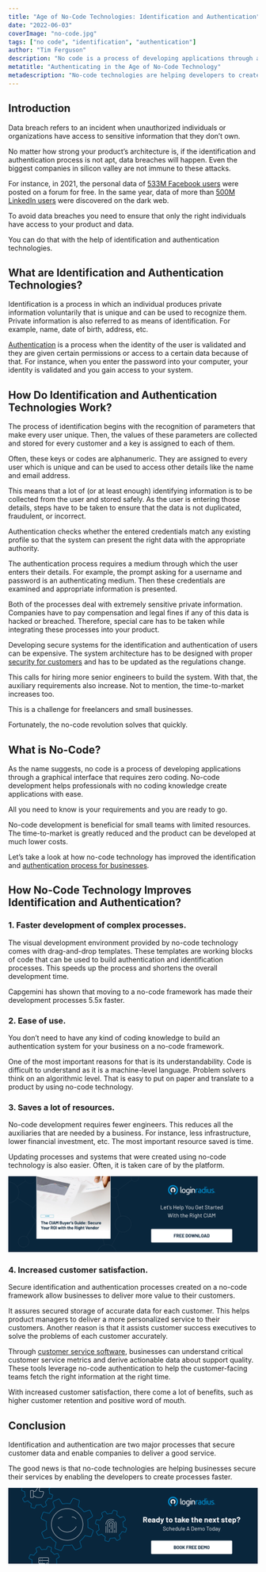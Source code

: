 ```yaml
---
title: "Age of No-Code Technologies: Identification and Authentication"
date: "2022-06-03"
coverImage: "no-code.jpg"
tags: ["no code", "identification", "authentication"]
author: "Tim Ferguson"
description: "No code is a process of developing applications through a graphical interface that requires zero coding. All you need to know is your requirements and you are ready to go. Let’s take a look at how it has improved the identification and authentication process for businesses."
metatitle: "Authenticating in the Age of No-Code Technology"
metadescription: "No-code technologies are helping developers to create services faster. This blog explains the advantages of implementing no-code technology."
---
```


## Introduction

Data breach refers to an incident when unauthorized individuals or organizations have access to sensitive information that they don’t own.

No matter how strong your product’s architecture is, if the identification and authentication process is not apt, data breaches will happen. Even the biggest companies in silicon valley are not immune to these attacks.

For instance, in 2021, the personal data of [533M Facebook users](https://www.washingtonpost.com/business/2021/04/03/facebook-data-leak-insider/) were posted on a forum for free. In the same year, data of more than [500M LinkedIn users](https://cybernews.com/news/stolen-data-of-500-million-linkedin-users-being-sold-online-2-million-leaked-as-proof-2/) were discovered on the dark web.

To avoid data breaches you need to ensure that only the right individuals have access to your product and data.

You can do that with the help of identification and authentication technologies.


## What are Identification and Authentication Technologies?

Identification is a process in which an individual produces private information voluntarily that is unique and can be used to recognize them. Private information is also referred to as means of identification. For example, name, date of birth, address, etc.

[Authentication](https://www.loginradius.com/blog/identity/what-is-login-authentication/) is a process when the identity of the user is validated and they are given certain permissions or access to a certain data because of that. For instance, when you enter the password into your computer, your identity is validated and you gain access to your system.


## How Do Identification and Authentication Technologies Work?

The process of identification begins with the recognition of parameters that make every user unique. Then, the values of these parameters are collected and stored for every customer and a key is assigned to each of them.

Often, these keys or codes are alphanumeric. They are assigned to every user which is unique and can be used to access other details like the name and email address.

This means that a lot of (or at least enough) identifying information is to be collected from the user and stored safely. As the user is entering those details, steps have to be taken to ensure that the data is not duplicated, fraudulent, or incorrect.

Authentication checks whether the entered credentials match any existing profile so that the system can present the right data with the appropriate authority.

The authentication process requires a medium through which the user enters their details. For example, the prompt asking for a username and password is an authenticating medium. Then these credentials are examined and appropriate information is presented.

Both of the processes deal with extremely sensitive private information. Companies have to pay compensation and legal fines if any of this data is hacked or breached. Therefore, special care has to be taken while integrating these processes into your product.

Developing secure systems for the identification and authentication of users can be expensive. The system architecture has to be designed with proper [security for customers](https://www.loginradius.com/blog/growth/how-businesses-approach-customer-security/) and has to be updated as the regulations change.

This calls for hiring more senior engineers to build the system. With that, the auxiliary requirements also increase. Not to mention, the time-to-market increases too.

This is a challenge for freelancers and small businesses.

Fortunately, the no-code revolution solves that quickly.


## What is No-Code?

As the name suggests, no code is a process of developing applications through a graphical interface that requires zero coding. No-code development helps professionals with no coding knowledge create applications with ease.

All you need to know is your requirements and you are ready to go.

No-code development is beneficial for small teams with limited resources. The time-to-market is greatly reduced and the product can be developed at much lower costs.

Let’s take a look at how no-code technology has improved the identification and [authentication process for businesses](https://www.loginradius.com/blog/identity/why-business-needs-robust-identity-authentication/).


## How No-Code Technology Improves Identification and Authentication?


### 1. Faster development of complex processes.

The visual development environment provided by no-code technology comes with drag-and-drop templates. These templates are working blocks of code that can be used to build authentication and identification processes. This speeds up the process and shortens the overall development time.

Capgemini has shown that moving to a no-code framework has made their development processes 5.5x faster.


### 2. Ease of use.

You don’t need to have any kind of coding knowledge to build an authentication system for your business on a no-code framework.

One of the most important reasons for that is its understandability. Code is difficult to understand as it is a machine-level language. Problem solvers think on an algorithmic level. That is easy to put on paper and translate to a product by using no-code technology.


### 3. Saves a lot of resources.

No-code development requires fewer engineers. This reduces all the auxiliaries that are needed by a business. For instance, less infrastructure, lower financial investment, etc. The most important resource saved is time.

Updating processes and systems that were created using no-code technology is also easier. Often, it is taken care of by the platform.

[![CIAM-buyers-GD](CIAM-buyers-GD.png)](https://www.loginradius.com/resource/ciam-buyers-guide-to-secure-your-roi)


### 4. Increased customer satisfaction.

Secure identification and authentication processes created on a no-code framework allow businesses to deliver more value to their customers.

It assures secured storage of accurate data for each customer. This helps product managers to deliver a more personalized service to their customers. Another reason is that it assists customer success executives to solve the problems of each customer accurately.

Through [customer service software](https://hiverhq.com/customer-service-software), businesses can understand critical customer service metrics and derive actionable data about support quality. These tools leverage no-code authentication to help the customer-facing teams fetch the right information at the right time.

With increased customer satisfaction, there come a lot of benefits, such as higher customer retention and positive word of mouth.


## Conclusion

Identification and authentication are two major processes that secure customer data and enable companies to deliver a good service. 

The good news is that no-code technologies are helping businesses secure their services by enabling the developers to create processes faster.


[![book-a-demo-loginradius](../../assets/book-a-demo-loginradius.png)](https://www.loginradius.com/book-a-demo/)
